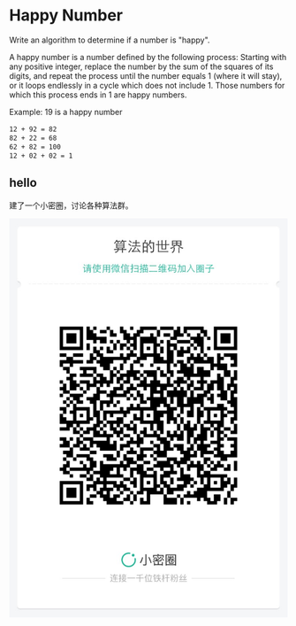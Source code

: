 # Happy Number

Write an algorithm to determine if a number is "happy".

A happy number is a number defined by the following process: Starting with any positive integer, replace the number by the sum of the squares of its digits, and repeat the process until the number equals 1 (where it will stay), or it loops endlessly in a cycle which does not include 1. Those numbers for which this process ends in 1 are happy numbers.

Example: 19 is a happy number

```
12 + 92 = 82
82 + 22 = 68
62 + 82 = 100
12 + 02 + 02 = 1
```



## hello

建了一个小密圈，讨论各种算法群。  

![小密圈](../../suanfa_xiaomiquan.jpg)

